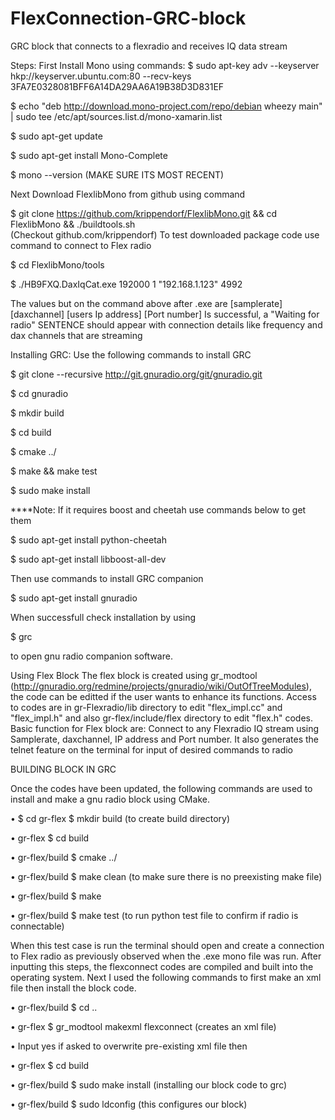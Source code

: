 # FlexConnection-GRC-block
GRC block that connects to a flexradio and receives IQ data stream

Steps:
First Install Mono using commands:
$ sudo apt-key adv --keyserver hkp://keyserver.ubuntu.com:80 --recv-keys 3FA7E0328081BFF6A14DA29AA6A19B38D3D831EF 

$ echo "deb http://download.mono-project.com/repo/debian wheezy main" | sudo tee /etc/apt/sources.list.d/mono-xamarin.list

$ sudo apt-get update

$ sudo apt-get install Mono-Complete

$ mono --version (MAKE SURE ITS MOST RECENT)

Next Download FlexlibMono from github using command

$ git clone https://github.com/krippendorf/FlexlibMono.git && cd FlexlibMono && ./buildtools.sh    
(Checkout github.com/krippendorf)
To test downloaded package code use command to connect to Flex radio

$ cd FlexlibMono/tools

$ ./HB9FXQ.DaxIqCat.exe 192000 1 "192.168.1.123" 4992

The values but on the command above after .exe are [samplerate] [daxchannel] [users Ip address] [Port number]
Is successful, a "Waiting for radio" SENTENCE should appear with connection details like frequency and dax channels that are streaming

Installing GRC:
Use the following commands to install GRC

$ git clone --recursive http://git.gnuradio.org/git/gnuradio.git

$ cd gnuradio

$ mkdir build

$ cd build

$ cmake ../

$ make && make test

$ sudo make install

****Note: If it requires boost and cheetah use commands below to get them

$ sudo apt-get install python-cheetah

$ sudo apt-get install libboost-all-dev

Then use commands to install GRC companion

$ sudo apt-get install gnuradio

When successfull check installation by using

$ grc

to open gnu radio companion software.

Using Flex Block
The flex block is created using gr_modtool (http://gnuradio.org/redmine/projects/gnuradio/wiki/OutOfTreeModules), the code can be editted if the user wants to enhance its functions. Access to codes are in gr-Flexradio/lib directory to edit "flex_impl.cc" and "flex_impl.h" and also gr-flex/include/flex directory to edit "flex.h" codes.
Basic function for Flex block are:
Connect to any Flexradio IQ stream using Samplerate, daxchannel, IP address and Port number.
It also generates the telnet feature on the terminal for input of desired commands to radio


BUILDING BLOCK IN GRC

Once the codes have been updated, the following commands are used to install and make a gnu radio block using CMake.

•	$ cd gr-flex $ mkdir build (to create build directory) 

•	gr-flex $ cd build

•	gr-flex/build $ cmake ../

•	gr-flex/build $ make clean (to make sure there is no preexisting make file)

•	gr-flex/build $ make

•	gr-flex/build $ make test (to run python test file to confirm if radio is connectable)

When this test case is run the terminal should open and create a connection to Flex radio as previously observed when the .exe mono file was run. After inputting this steps, the flexconnect codes are compiled and built into the operating system. Next I used the following commands to first make an xml file then install the block code.

•	gr-flex/build $ cd ..

•	gr-flex $ gr_modtool makexml flexconnect (creates an xml file)

•	Input yes if asked to overwrite pre-existing xml file then

•	gr-flex $ cd build

•	gr-flex/build $ sudo make install (installing our block code to grc)

•	gr-flex/build $ sudo ldconfig (this configures our block)

